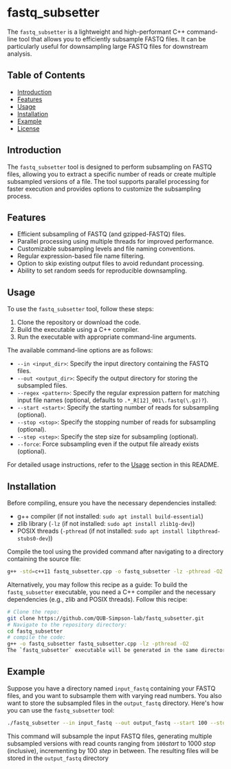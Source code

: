 # fastq_subsetter
The `fastq_subsetter` is a lightweight and high-performant  C++ command-line tool that allows you to efficiently subsample FASTQ files. It can be particularly useful for downsampling large FASTQ files for downstream analysis.

## Table of Contents
- [Introduction](#introduction)
- [Features](#features)
- [Usage](#usage)
- [Installation](#installation)
- [Example](#example)
- [License](#license)

## Introduction
The `fastq_subsetter` tool is designed to perform subsampling on FASTQ files, allowing you to extract a specific number of reads or create multiple subsampled versions of a file. The tool supports parallel processing for faster execution and provides options to customize the subsampling process.

## Features
- Efficient subsampling of FASTQ (and gzipped-FASTQ) files.
- Parallel processing using multiple threads for improved performance.
- Customizable subsampling levels and file naming conventions.
- Regular expression-based file name filtering.
- Option to skip existing output files to avoid redundant processing.
- Ability to set random seeds for reproducible downsampling.

## Usage
To use the `fastq_subsetter` tool, follow these steps:

1. Clone the repository or download the code.
2. Build the executable using a C++ compiler.
3. Run the executable with appropriate command-line arguments.

The available command-line options are as follows:

- `--in <input_dir>`: Specify the input directory containing the FASTQ files.
- `--out <output_dir>`: Specify the output directory for storing the subsampled files.
- `--regex <pattern>`: Specify the regular expression pattern for matching input file names (optional, defaults to `.*_R[12]_001\.fastq(\.gz)?`).
- `--start <start>`: Specify the starting number of reads for subsampling (optional).
- `--stop <stop>`: Specify the stopping number of reads for subsampling (optional).
- `--step <step>`: Specify the step size for subsampling (optional).
- `--force`: Force subsampling even if the output file already exists (optional).

For detailed usage instructions, refer to the [Usage](#usage) section in this README.

## Installation
Before compiling, ensure you have the necessary dependencies installed:
- g++ compiler (if not installed: `sudo apt install build-essential`)
- zlib library (`-lz` (if not installed: `sudo apt install zlib1g-dev`))
- POSIX threads (`-pthread` (if not installed: `sudo apt install libpthread-stubs0-dev`))

Compile the tool using the provided command after navigating to a directory containing the source file:
```sh
g++ -std=c++11 fastq_subsetter.cpp -o fastq_subsetter -lz -pthread -O2
```
Alternatively, you may follow this recipe as a guide:
To build the `fastq_subsetter` executable, you need a C++ compiler and the necessary dependencies (e.g., zlib and POSIX threads). Follow this recipe:
```sh
# Clone the repo:
git clone https://github.com/QUB-Simpson-lab/fastq_subsetter.git
# Navigate to the repository directory:
cd fastq_subsetter
# compile the code:
g++ -o fastq_subsetter fastq_subsetter.cpp -lz -pthread -O2
The `fastq_subsetter` executable will be generated in the same directory.
```

## Example

Suppose you have a directory named `input_fastq` containing your FASTQ files, and you want to subsample them with varying read numbers. You also want to store the subsampled files in the `output_fastq` directory. Here's how you can use the `fastq_subsetter` tool:

```bash
./fastq_subsetter --in input_fastq --out output_fastq --start 100 --stop 1000 --step 100
```

This command will subsample the input FASTQ files, generating multiple subsampled versions with read counts ranging from `100`_start_ to 1000 _stop_ (inclusive), incrementing by 100 _step_ in between. The resulting files will be stored in the `output_fastq` directory

